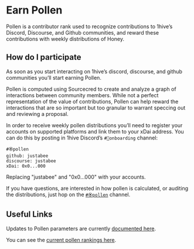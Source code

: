# Earn Pollen

Pollen is a contributor rank used to recognize contributions to 1hive’s Discord, Discourse, and Github communities, and reward these contributions with weekly distributions of Honey.

## How do I participate

As soon as you start interacting on 1hive’s discord, discourse, and github communities you’ll start earning Pollen.

Pollen is computed using Sourcecred to create and analyze a graph of interactions between community members. While not a perfect representation of the value of contributions, Pollen can help reward the interactions that are so important but too granular to warrant speccing out and reviewing a proposal.

In order to receive weekly pollen distributions you’ll need to register your accounts on supported platforms and link them to your xDai address. You can do this by posting in 1hive Discord’s `#🐛onboarding` channel:

```text
#🏵pollen
github: justabee
discourse: justabee
xDai: 0x0...000
```

Replacing "justabee" and "0x0...000" with your accounts.

If you have questions, are interested in how pollen is calculated, or auditing the distributions, just hop on the [`#🏵pollen`](https://discord.gg/y8fPNcNdAa) channel.

## Useful Links

Updates to Pollen parameters are currently [documented here](https://forum.1hive.org/t/updates-to-sourcecred/726).

You can see the [current pollen rankings here](https://1hive.github.io/pollen/#/explorer).



